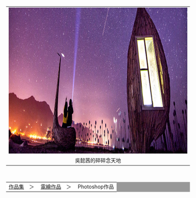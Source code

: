 
<html>
<head>
<meta charset="UTF-8">
</head>
<body>
<center>
<div id="head">
<table width="1000" border="0" cellpadding="0" cellspacing="0">
<tr>
<td><img src="title.jpg" width="1200" height="400"></td>
</tr>
<tr>
<td align="center">吳懿茜的碎碎念天地</td>
</tr>
</table>
</div>

<div id="nav1"><br>
<table width="1200" border="0" cellpadding="0" cellspacing="1" bgcolor="#999999">

<tr>
<td align="left" bgcolor="#ffffff"><a href="index.htm">作品集</a>　＞　
<a href="index.htm">電繪作品</a>　＞　
Photoshop作品
</td>
</tr>
</table>
</div>

</body>
</html>

